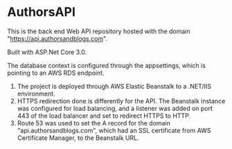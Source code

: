# AuthorsAPI

This is the back end Web API repository hosted with the domain "https://api.authorsandblogs.com".

Built with ASP.Net Core 3.0.

The database context is configured through the appsettings, which is pointing to an AWS RDS endpoint.

1) The project is deployed through AWS Elastic Beanstalk to a .NET/IIS environment.
2) HTTPS redirection done is differently for the API. The Beanstalk instance was configured for load balancing, and a listener was added on port 443 of the load balancer and set to redirect HTTPS to HTTP.
3) Route 53 was used to set the A record for the domain "api.authorsandblogs.com", which had an SSL certificate from AWS Certificate Manager, to the Beanstalk URL.
